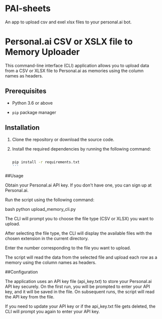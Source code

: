 # PAI-sheets
An app to upload csv and exel xlsx files to your personal.ai bot.

# Personal.ai CSV or XSLX file to Memory Uploader

This command-line interface (CLI) application allows you to upload data from a CSV or XLSX file to Personal.ai as memories using the column names as headers.

## Prerequisites

- Python 3.6 or above

- `pip` package manager

## Installation

1. Clone the repository or download the source code.

2. Install the required dependencies by running the following command:

   ```bash

   pip install -r requirements.txt
   '''

##Usage

Obtain your Personal.ai API key. If you don't have one, you can sign up at Personal.ai.

Run the script using the following command:

bash
python upload_memory_cli.py

The CLI will prompt you to choose the file type (CSV or XLSX) you want to upload.

After selecting the file type, the CLI will display the available files with the chosen extension in the current directory.

Enter the number corresponding to the file you want to upload.

The script will read the data from the selected file and upload each row as a memory using the column names as headers.

##Configuration

The application uses an API key file (api_key.txt) to store your Personal.ai API key securely. On the first run, you will be prompted to enter your API key, and it will be saved in the file. On subsequent runs, the script will read the API key from the file.

If you need to update your API key or if the api_key.txt file gets deleted, the CLI will prompt you again to enter your API key.
